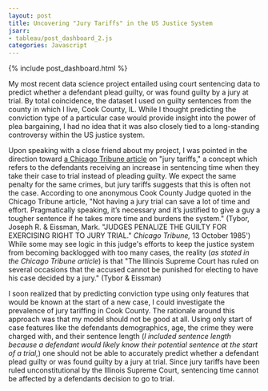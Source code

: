 ```yaml
---
layout: post
title: Uncovering "Jury Tariffs" in the US Justice System
jsarr:
- tableau/post_dashboard_2.js
categories: Javascript
---
```


{% include post_dashboard.html %}

My most recent data science project entailed using court sentencing data to predict whether a defendant plead guilty, or was found guilty by a jury at trial. By total coincidence, the dataset I used on guilty sentences from the county in which I live, Cook County, IL. While I thought predicting the conviction type of a particular case would provide insight into the power of plea bargaining, I had no idea that it was also closely tied to a long-standing controversy within the US justice system.

Upon speaking with a close friend about my project, I was pointed in the direction toward [a Chicago Tribune article](https://www.chicagotribune.com/news/ct-xpm-1985-10-13-8503090729-story.html) on "jury tariffs," a concept which refers to the defendants receiving an increase in sentencing time when they take their case to trial instead of pleading guilty. We expect the same penalty for the same crimes, but jury tariffs suggests that this is often not the case. According to one anonymous Cook County Judge quoted in the Chicago Tribune article, "Not having a jury trial can save a lot of time and effort. Pragmatically speaking, it’s necessary and it’s justified to give a guy a tougher sentence if he takes more time and burdens the system." (Tybor, Joseph R. & Eissman, Mark. "JUDGES PENALIZE THE GUILTY FOR EXERCISING RIGHT TO JURY TRIAL." *Chicago Tribune,* 13 October 1985') While some may see logic in this judge's efforts to keep the justice system from becoming backlogged with too many cases, the reality (*as stated in the Chicago Tribune article*) is that "The Illinois Supreme Court has ruled on several occasions that the accused cannot be punished for electing to have his case decided by a jury." (Tybor & Eissman)

I soon realized that by predicting conviction type using only features that would be known at the start of a new case, I could investigate the prevalence of jury tariffing in Cook County. The rationale around this approach was that my model should not be good at all. Using only start of case features like the defendants demographics, age, the crime they were charged with, and their sentence length (*I included sentence length because a defendant would likely know their potential sentence at the start of a trial,*) one should not be able to accurately predict whether a defendant plead guilty or was found guilty by a jury at trial. Since jury tariffs have been ruled unconstitutional by the Illinois Supreme Court, sentencing time cannot be affected by a defendants decision to go to trial.
